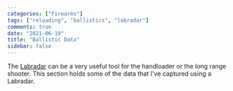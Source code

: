 ```yaml
---
categories: ["Firearms"]
tags: ["reloading", "ballistics", "labradar"]
comments: true
date: "2021-06-19"
title: "Ballistic Data"
sidebar: false
---
```


The [Labradar](http://mylabradar.com) can be a very useful tool for the handloader or the long range shooter. This section holds some of the data that I've captured using a Labradar.
